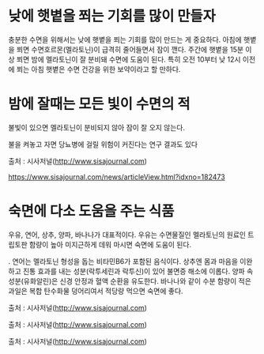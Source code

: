 

# 낮에 햇볕을 쬐는 기회를 많이 만들자

충분한 수면을 위해서는 낮에 햇볕을 쬐는 기회를 많이 만드는 게 중요하다. 아침에 햇볕을 쬐면 수면호르몬(멜라토닌)이 급격히 줄어들면서 잠이 깬다. 주간에 햇볕을 15분 이상 쬐면 밤에 멜라토닌이 잘 분비돼 수면에 도움이 된다. 특히 오전 10부터 낮 12시 이전에 쬐는 아침 햇볕은 수면 건강을 위한 보약이라고 할 만하다. 


# 밤에 잘때는 모든 빛이 수면의 적

불빛이 있으면 멜라토닌이 분비되지 않아 잠이 잘 오지 않는다. 

불을 켜놓고 자면 당뇨병에 걸릴 위험이 커진다는 연구 결과도 있다

출처 : 시사저널(http://www.sisajournal.com)

https://www.sisajournal.com/news/articleView.html?idxno=182473

# 숙면에 다소 도움을 주는 식품
우유, 연어, 상추, 양파, 바나나가 대표적이다. 우유는 수면물질인 멜라토닌의 원료인 트립토판 함량이 높아 미지근하게 데워 마시면 숙면에 도움이 된다.

. 연어는 멜라토닌 형성을 돕는 비타민B6가 포함된 음식이다. 상추엔 몸과 마음을 이완하고 진통 효과를 내는 성분(락투세린과 락투신)이 있어 불면증 해소에 이롭다. 양파 속 성분(유화알린)은 신경 안정과 혈액 순환을 유도한다. 바나나와 같이 수분 함량이 적은 과일은 복합 탄수화물 덩어리여서 적당량 먹으면 숙면에 좋다.  

출처 : 시사저널(http://www.sisajournal.com)

출처 : 시사저널(http://www.sisajournal.com)

출처 : 시사저널(http://www.sisajournal.com)
